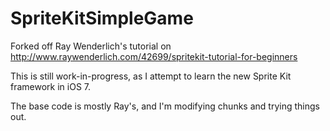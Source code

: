 SpriteKitSimpleGame
===================

Forked off Ray Wenderlich's tutorial on http://www.raywenderlich.com/42699/spritekit-tutorial-for-beginners

This is still work-in-progress, as I attempt to learn the new Sprite Kit framework in iOS 7.

The base code is mostly Ray's, and I'm modifying chunks and trying things out.
